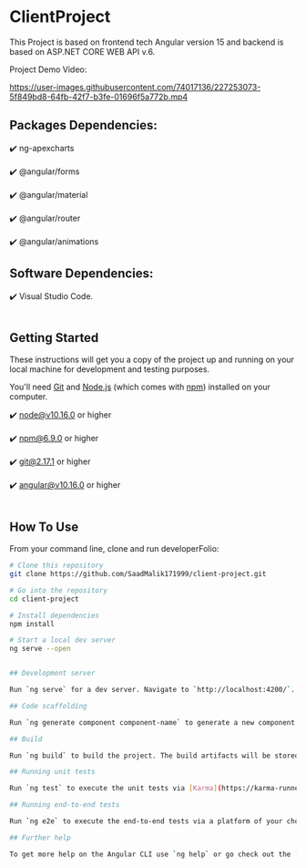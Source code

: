 # ClientProject

This Project is based on frontend tech Angular version 15 and backend is based on ASP.NET CORE WEB API v.6.

Project Demo Video:

https://user-images.githubusercontent.com/74017136/227253073-5f849bd8-64fb-42f7-b3fe-01696f5a772b.mp4


## Packages Dependencies:
✔️ ng-apexcharts<br></br>
✔️ @angular/forms<br></br>
✔️ @angular/material<br></br>
✔️ @angular/router<br></br>
✔️ @angular/animations


## Software Dependencies:
✔️ Visual Studio Code.<br></br>

## Getting Started
These instructions will get you a copy of the project up and running on your local machine for development and testing purposes.

You'll need [Git](https://git-scm.com) and [Node.js](https://nodejs.org/en/download/) (which comes with [npm](http://npmjs.com)) installed on your computer.

✔️ node@v10.16.0 or higher<br></br>
✔️ npm@6.9.0 or higher<br></br>
✔️ git@2.17.1 or higher<br></br>
✔️ angular@v10.16.0 or higher<br></br>

## How To Use 

From your command line, clone and run developerFolio:

```bash
# Clone this repository
git clone https://github.com/SaadMalik171999/client-project.git

# Go into the repository
cd client-project

# Install dependencies
npm install

# Start a local dev server
ng serve --open


## Development server

Run `ng serve` for a dev server. Navigate to `http://localhost:4200/`. The application will automatically reload if you change any of the source files.

## Code scaffolding

Run `ng generate component component-name` to generate a new component. You can also use `ng generate directive|pipe|service|class|guard|interface|enum|module`.

## Build

Run `ng build` to build the project. The build artifacts will be stored in the `dist/` directory.

## Running unit tests

Run `ng test` to execute the unit tests via [Karma](https://karma-runner.github.io).

## Running end-to-end tests

Run `ng e2e` to execute the end-to-end tests via a platform of your choice. To use this command, you need to first add a package that implements end-to-end testing capabilities.

## Further help

To get more help on the Angular CLI use `ng help` or go check out the [Angular CLI Overview and Command Reference](https://angular.io/cli) page.

